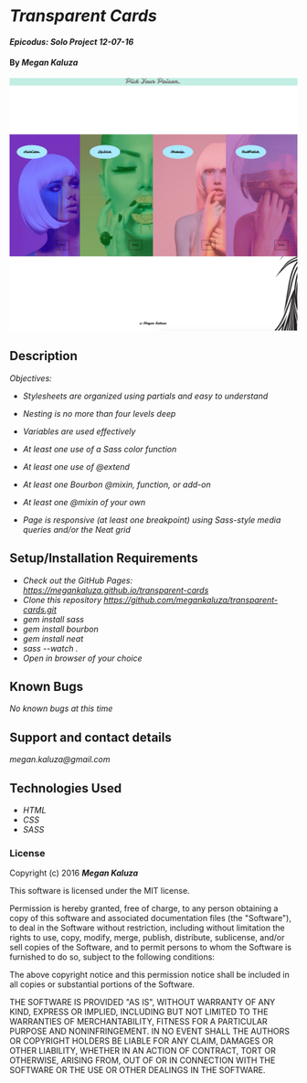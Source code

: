 # _Transparent Cards_

#### _Epicodus: Solo Project 12-07-16_

#### By _**Megan Kaluza**_

![screenshot](screen_shot.png)

## Description

_Objectives:_

* _Stylesheets are organized using partials and easy to understand_

* _Nesting is no more than four levels deep_

* _Variables are used effectively_

* _At least one use of a Sass color function_

* _At least one use of @extend_

* _At least one Bourbon @mixin, function, or add-on_

* _At least one @mixin of your own_

* _Page is responsive (at least one breakpoint) using Sass-style media queries and/or the Neat grid_

## Setup/Installation Requirements

* _Check out the GitHub Pages: https://megankaluza.github.io/transparent-cards_
* _Clone this repository https://github.com/megankaluza/transparent-cards.git_
* _gem install sass_
* _gem install bourbon_
* _gem install neat_
* _sass --watch ._
* _Open in browser of your choice_

## Known Bugs

_No known bugs at this time_

## Support and contact details

  _megan.kaluza@gmail.com_

## Technologies Used

* _HTML_
* _CSS_
* _SASS_

### License

Copyright (c) 2016 **_Megan Kaluza_**

This software is licensed under the MIT license.

Permission is hereby granted, free of charge, to any person obtaining a copy of this software and associated documentation files (the "Software"), to deal in the Software without restriction, including without limitation the rights to use, copy, modify, merge, publish, distribute, sublicense, and/or sell copies of the Software, and to permit persons to whom the Software is furnished to do so, subject to the following conditions:

The above copyright notice and this permission notice shall be included in all copies or substantial portions of the Software.

THE SOFTWARE IS PROVIDED "AS IS", WITHOUT WARRANTY OF ANY KIND, EXPRESS OR IMPLIED, INCLUDING BUT NOT LIMITED TO THE WARRANTIES OF MERCHANTABILITY, FITNESS FOR A PARTICULAR PURPOSE AND NONINFRINGEMENT. IN NO EVENT SHALL THE AUTHORS OR COPYRIGHT HOLDERS BE LIABLE FOR ANY CLAIM, DAMAGES OR OTHER LIABILITY, WHETHER IN AN ACTION OF CONTRACT, TORT OR OTHERWISE, ARISING FROM, OUT OF OR IN CONNECTION WITH THE SOFTWARE OR THE USE OR OTHER DEALINGS IN THE SOFTWARE.
